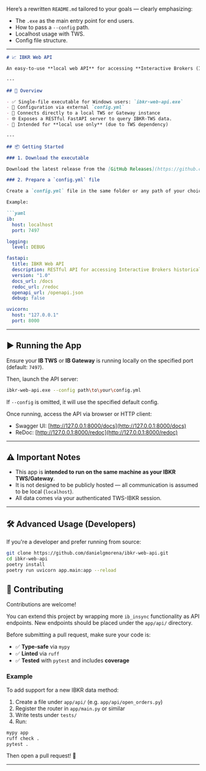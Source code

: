 Here’s a rewritten `README.md` tailored to your goals — clearly emphasizing:

* The `.exe` as the main entry point for end users.
* How to pass a `--config` path.
* Localhost usage with TWS.
* Config file structure.

---

````markdown
# 📈 IBKR Web API

An easy-to-use **local web API** for accessing **Interactive Brokers (IBKR)** using [`ib_insync`](https://github.com/erdewit/ib_insync). Designed for end users to run a standalone executable (`ibkr-web-api.exe`) and interact with their local **IB TWS or IB Gateway** instance via HTTP calls.

---

## 🚀 Overview

- ✅ Single-file executable for Windows users: `ibkr-web-api.exe`
- 🧠 Configuration via external `config.yml`
- 🔌 Connects directly to a local TWS or Gateway instance
- 🌐 Exposes a RESTful FastAPI server to query IBKR-TWS data.
- 🔐 Intended for **local use only** (due to TWS dependency)

---

## 📦 Getting Started

### 1. Download the executable

Download the latest release from the [GitHub Releases](https://github.com/danielgmorena/ibkr-web-api/releases) page.

### 2. Prepare a `config.yml` file

Create a `config.yml` file in the same folder or any path of your choice. You can pass its path via command-line argument.

Example:

```yaml
ib:
  host: localhost
  port: 7497

logging:
  level: DEBUG

fastapi:
  title: IBKR Web API
  description: RESTful API for accessing Interactive Brokers historical market data
  version: "1.0"
  docs_url: /docs
  redoc_url: /redoc
  openapi_url: /openapi.json
  debug: false

uvicorn:
  host: "127.0.0.1"
  port: 8000
````

---

## ▶️ Running the App

Ensure your **IB TWS** or **IB Gateway** is running locally on the specified port (default: `7497`).

Then, launch the API server:

```bash
ibkr-web-api.exe --config path\to\your\config.yml
```

If `--config` is omitted, it will use the specified default config.

Once running, access the API via browser or HTTP client:

* Swagger UI: [http://127.0.0.1:8000/docs](http://127.0.0.1:8000/docs)
* ReDoc: [http://127.0.0.1:8000/redoc](http://127.0.0.1:8000/redoc)

---

## ⚠️ Important Notes

* This app is **intended to run on the same machine as your IBKR TWS/Gateway**.
* It is not designed to be publicly hosted — all communication is assumed to be local (`localhost`).
* All data comes via your authenticated TWS-IBKR session.

---

## 🛠️ Advanced Usage (Developers)

If you're a developer and prefer running from source:

```bash
git clone https://github.com/danielgmorena/ibkr-web-api.git
cd ibkr-web-api
poetry install
poetry run uvicorn app.main:app --reload
```

## 🤝 Contributing

Contributions are welcome!

You can extend this project by wrapping more `ib_insync` functionality as API endpoints. New endpoints should be placed under the `app/api/` directory.

Before submitting a pull request, make sure your code is:

* ✅ **Type-safe** via `mypy`
* ✅ **Linted** via `ruff`
* ✅ **Tested** with `pytest` and includes **coverage**

### Example

To add support for a new IBKR data method:

1. Create a file under `app/api/` (e.g. `app/api/open_orders.py`)
2. Register the router in `app/main.py` or similar
3. Write tests under `tests/`
4. Run:

```bash
mypy app
ruff check .
pytest .
```

Then open a pull request! 🚀

---